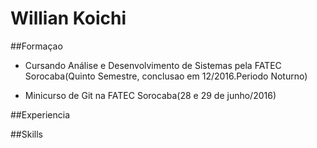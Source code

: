 # Willian Koichi
##Formaçao
- Cursando Análise e Desenvolvimento de Sistemas pela FATEC Sorocaba(Quinto Semestre, conclusao em 12/2016.Periodo Noturno)

- Minicurso de Git na FATEC Sorocaba(28 e 29 de junho/2016)



##Experiencia


##Skills

